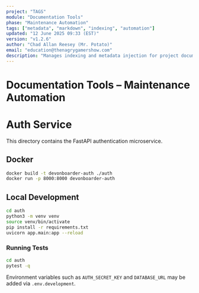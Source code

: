 ```yaml
---
project: "TAGS"
module: "Documentation Tools"
phase: "Maintenance Automation"
tags: ["metadata", "markdown", "indexing", "automation"]
updated: "12 June 2025 09:33 (EST)"
version: "v1.2.6"
author: "Chad Allan Reesey (Mr. Potato)"
email: "education@thenagrygamershow.com"
description: "Manages indexing and metadata injection for project documentation."
---
```


# Documentation Tools – Maintenance Automation
<!-- PATCHED v0.2.0 auth/README.md — Auth service overview and usage -->

# Auth Service

This directory contains the FastAPI authentication microservice.

## Docker

```bash
docker build -t devonboarder-auth ./auth
docker run -p 8000:8000 devonboarder-auth
```

## Local Development

```bash
cd auth
python3 -m venv venv
source venv/bin/activate
pip install -r requirements.txt
uvicorn app.main:app --reload
```

### Running Tests

```bash
cd auth
pytest -q
```

Environment variables such as `AUTH_SECRET_KEY` and `DATABASE_URL` may be added via `.env.development`.
